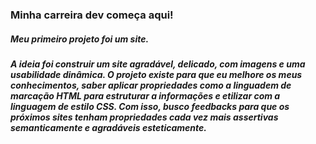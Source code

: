 ### Minha carreira dev começa aqui!

##### Meu primeiro projeto foi um site. 

##### A ideia foi construir um site agradável, delicado, com imagens e uma usabilidade dinâmica. O projeto existe para que eu melhore os meus conhecimentos, saber aplicar propriedades como a linguadem de marcação HTML para estruturar a informações e etilizar com a linguagem de estilo CSS. Com isso, busco feedbacks para que os próximos sites tenham propriedades cada vez mais assertivas semanticamente e agradáveis esteticamente.
